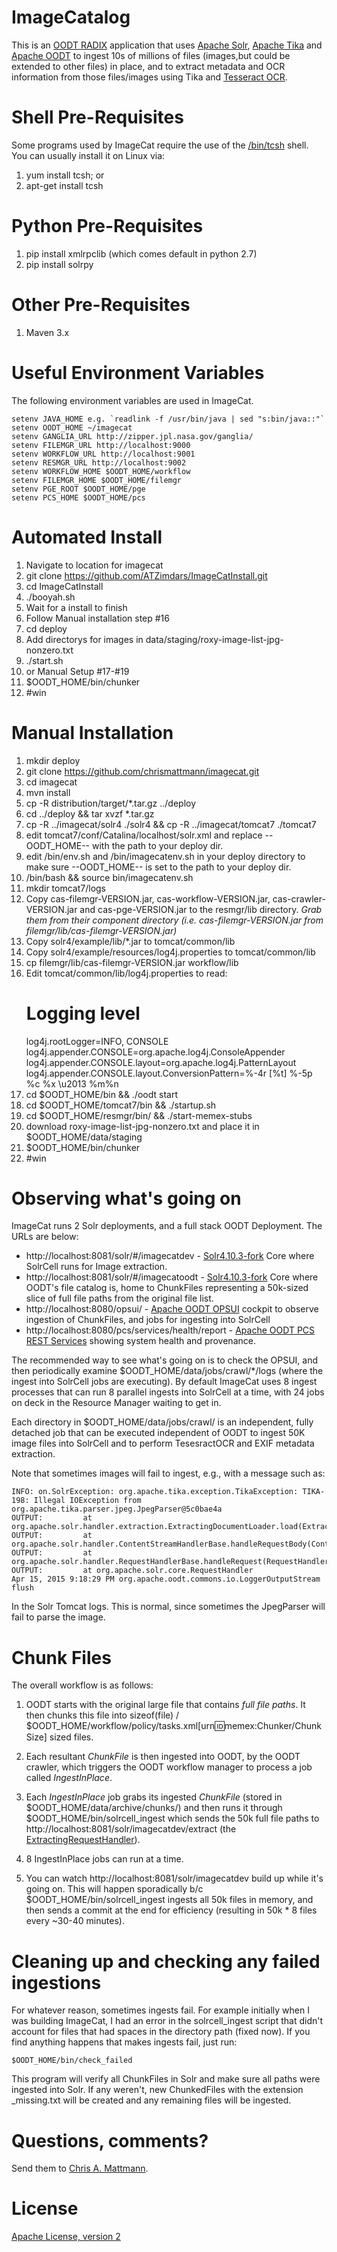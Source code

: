 ImageCatalog 
============

This is an [OODT RADIX](https://cwiki.apache.org/confluence/display/OODT/RADiX+Powered+By+OODT)
application that uses [Apache Solr](http://lucene.apache.org/solr/),
[Apache Tika](http://tika.apache.org) and [Apache OODT](http://oodt.apache.org) 
to ingest 10s of millions of files (images,but could be extended to other files) 
in place, and to extract metadata and OCR information from those files/images using 
Tika and [Tesseract OCR](https://wiki.apache.org/tika/TikaOCR).

Shell Pre-Requisites
====================
Some programs used by ImageCat require the use of the [/bin/tcsh](https://en.wikipedia.org/wiki/Tcsh)
shell. You can usually install it on Linux via:

1. yum install tcsh; or
2. apt-get install tcsh

Python Pre-Requisites
=====================
1. pip install xmlrpclib (which comes default in python 2.7)
2. pip install solrpy

Other Pre-Requisites
====================
1. Maven 3.x

Useful Environment Variables
============================
The following environment variables are used in ImageCat.

```
setenv JAVA_HOME e.g. `readlink -f /usr/bin/java | sed "s:bin/java::"`
setenv OODT_HOME ~/imagecat
setenv GANGLIA_URL http://zipper.jpl.nasa.gov/ganglia/
setenv FILEMGR_URL http://localhost:9000
setenv WORKFLOW_URL http://localhost:9001
setenv RESMGR_URL http://localhost:9002
setenv WORKFLOW_HOME $OODT_HOME/workflow
setenv FILEMGR_HOME $OODT_HOME/filemgr
setenv PGE_ROOT $OODT_HOME/pge
setenv PCS_HOME $OODT_HOME/pcs
```
Automated Install
=================
1. Navigate to location for imagecat
2. git clone https://github.com/ATZimdars/ImageCatInstall.git
3. cd ImageCatInstall
4. ./booyah.sh
5. Wait for a install to finish
6. Follow Manual installation step #16
7. cd deploy
7. Add directorys for images in data/staging/roxy-image-list-jpg-nonzero.txt
7. ./start.sh 
8. or Manual Setup #17-#19
9. $OODT_HOME/bin/chunker
10. #win


Manual Installation 
===================
1. mkdir deploy 
2. git clone https://github.com/chrismattmann/imagecat.git 
3. cd imagecat 
4. mvn install 
5. cp -R distribution/target/*.tar.gz ../deploy 
6. cd ../deploy && tar xvzf *.tar.gz 
7. cp -R ../imagecat/solr4 ./solr4 && cp -R ../imagecat/tomcat7 ./tomcat7
8. edit tomcat7/conf/Catalina/localhost/solr.xml and replace --OODT_HOME-- with the path to your deploy dir.
9. edit /bin/env.sh and /bin/imagecatenv.sh in your deploy directory to make sure --OODT_HOME-- is set to the path to your deploy dir.
10. /bin/bash && source bin/imagecatenv.sh
11. mkdir tomcat7/logs
12. Copy cas-filemgr-VERSION.jar, cas-workflow-VERSION.jar, cas-crawler-VERSION.jar and cas-pge-VERSION.jar to the resmgr/lib directory. *Grab them from their component directory (i.e. cas-filemgr-VERSION.jar from filemgr/lib/cas-filemgr-VERSION.jar)*
13. Copy solr4/example/lib/*.jar to tomcat/common/lib
14. Copy solr4/example/resources/log4j.properties to tomcat/common/lib
15. cp filemgr/lib/cas-filemgr-VERSION.jar workflow/lib
16. Edit tomcat/common/lib/log4j.properties to read:  
    #  Logging level                                                                                                                                                              
    log4j.rootLogger=INFO, CONSOLE
    log4j.appender.CONSOLE=org.apache.log4j.ConsoleAppender
    log4j.appender.CONSOLE.layout=org.apache.log4j.PatternLayout
    log4j.appender.CONSOLE.layout.ConversionPattern=%-4r [%t] %-5p %c %x \u2013 %m%n
17. cd $OODT_HOME/bin && ./oodt start 
18. cd $OODT_HOME/tomcat7/bin && ./startup.sh 
19. cd $OODT_HOME/resmgr/bin/ && ./start-memex-stubs 
20. download roxy-image-list-jpg-nonzero.txt and place it in $OODT_HOME/data/staging 
21. $OODT_HOME/bin/chunker 
22. #win

Observing what's going on
=========================
ImageCat runs 2 Solr deployments, and a full stack OODT Deployment. 
The URLs are below:

* http://localhost:8081/solr/#/imagecatdev - [Solr4.10.3-fork](https://issues.apache.org/jira/browse/SOLR-7139) Core where SolrCell runs for Image extraction.
* http://localhost:8081/solr/#/imagecatoodt - [Solr4.10.3-fork](https://issues.apache.org/jira/browse/SOLR-7139) Core where OODT's file catalog is, home to ChunkFiles representing a 50k-sized slice of full file paths from the original file list.
* http://localhost:8080/opsui/ - [Apache OODT OPSUI](https://cwiki.apache.org/confluence/display/OODT/Quick+Start+for+PCS+OPSUI) cockpit to observe ingestion of ChunkFiles, and jobs for ingesting into SolrCell
* http://localhost:8080/pcs/services/health/report - [Apache OODT PCS REST Services](https://cwiki.apache.org/confluence/display/OODT/OODT+REST+Services) showing system health and provenance.

The recommended way to see what's going on is to check the OPSUI, and
then periodically examine $OODT_HOME/data/jobs/crawl/*/logs (where the ingest
into SolrCell jobs are executing). By default ImageCat uses 8 ingest processes
that can run 8 parallel ingests into SolrCell at a time, with 24 jobs on deck
in the Resource Manager waiting to get in.

Each directory in $OODT_HOME/data/jobs/crawl/ is an independent, fully detached
job that can be executed independent of OODT to ingest 50K image files into 
SolrCell and to perform TesesractOCR and EXIF metadata extraction.

Note that sometimes images will fail to ingest, e.g., with a message such
as:

```
INFO: on.SolrException: org.apache.tika.exception.TikaException: TIKA-198: Illegal IOException from org.apache.tika.parser.jpeg.JpegParser@5c0bae4a
OUTPUT:         at org.apache.solr.handler.extraction.ExtractingDocumentLoader.load(ExtractingDocumentLoader.java:225)
OUTPUT:         at org.apache.solr.handler.ContentStreamHandlerBase.handleRequestBody(ContentStreamHandlerBase.java:74)
OUTPUT:         at org.apache.solr.handler.RequestHandlerBase.handleRequest(RequestHandlerBase.java:135)
OUTPUT:         at org.apache.solr.core.RequestHandler
Apr 15, 2015 9:18:29 PM org.apache.oodt.commons.io.LoggerOutputStream flush
```

In the Solr Tomcat logs. This is normal, since sometimes the JpegParser will fail 
to parse the image.

Chunk Files
===========

The overall workflow is as follows:

1. OODT starts with the original large file that contains *full file paths*. It
then chunks this file into sizeof(file) / 
$OODT_HOME/workflow/policy/tasks.xml[urn:id:memex:Chunker/ChunkSize] sized files.

2. Each resultant _ChunkFile_ is then ingested into OODT, by the 
OODT crawler, which triggers the OODT workflow manager to process
a job called _IngestInPlace_.

3. Each _IngestInPlace_ job grabs its ingested _ChunkFile_ (stored in
$OODT_HOME/data/archive/chunks/) and then runs it through
$OODT_HOME/bin/solrcell_ingest which sends the 50k full file paths to 
http://localhost:8081/solr/imagecatdev/extract (the 
[ExtractingRequestHandler](https://wiki.apache.org/solr/ExtractingRequestHandler)).

4. 8 IngestInPlace jobs can run at a time.

5. You can watch http://localhost:8081/solr/imagecatdev build up while it's
going on. This will happen sporadically b/c $OODT_HOME/bin/solrcell_ingest
ingests all 50k files in memory, and then sends a commit at the end for
efficiency (resulting in 50k * 8 files every ~30-40 minutes).

Cleaning up and checking any failed ingestions
==============================================
For whatever reason, sometimes ingests fail. For example initially when
I was building ImageCat, I had an error in the solrcell_ingest script
that didn't account for files that had spaces in the directory path
(fixed now). If you find anything happens that makes ingests fail, just
run:

``$OODT_HOME/bin/check_failed`` 

This program will verify all ChunkFiles in Solr and make sure all paths
were ingested into Solr. If any weren't, new ChunkedFiles with the extension
_missing.txt will be created and any remaining files will be ingested.

Questions, comments?
===================
Send them to [Chris A. Mattmann](mailto:chris.a.mattmann@jpl.nasa.gov).

License
=======
[Apache License, version 2](http://www.apache.org/licenses/LICENSE-2.0)
